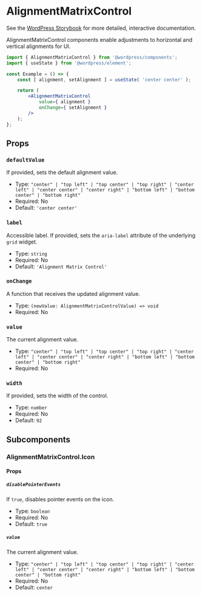 # AlignmentMatrixControl

<!-- This file is generated automatically and cannot be edited directly. Make edits via TypeScript types and TSDocs. -->

<p class="callout callout-info">See the <a href="https://wordpress.github.io/gutenberg/?path=/docs/components-alignmentmatrixcontrol--docs">WordPress Storybook</a> for more detailed, interactive documentation.</p>

AlignmentMatrixControl components enable adjustments to horizontal and vertical alignments for UI.

```jsx
import { AlignmentMatrixControl } from '@wordpress/components';
import { useState } from '@wordpress/element';

const Example = () => {
	const [ alignment, setAlignment ] = useState( 'center center' );

	return (
		<AlignmentMatrixControl
			value={ alignment }
			onChange={ setAlignment }
		/>
	);
};
```

## Props

### `defaultValue`

If provided, sets the default alignment value.

 - Type: `"center" | "top left" | "top center" | "top right" | "center left" | "center center" | "center right" | "bottom left" | "bottom center" | "bottom right"`
 - Required: No
 - Default: `'center center'`

### `label`

Accessible label. If provided, sets the `aria-label` attribute of the
underlying `grid` widget.

 - Type: `string`
 - Required: No
 - Default: `'Alignment Matrix Control'`

### `onChange`

A function that receives the updated alignment value.

 - Type: `(newValue: AlignmentMatrixControlValue) => void`
 - Required: No

### `value`

The current alignment value.

 - Type: `"center" | "top left" | "top center" | "top right" | "center left" | "center center" | "center right" | "bottom left" | "bottom center" | "bottom right"`
 - Required: No

### `width`

If provided, sets the width of the control.

 - Type: `number`
 - Required: No
 - Default: `92`

## Subcomponents

### AlignmentMatrixControl.Icon

#### Props

##### `disablePointerEvents`

If `true`, disables pointer events on the icon.

 - Type: `boolean`
 - Required: No
 - Default: `true`

##### `value`

The current alignment value.

 - Type: `"center" | "top left" | "top center" | "top right" | "center left" | "center center" | "center right" | "bottom left" | "bottom center" | "bottom right"`
 - Required: No
 - Default: `center`
